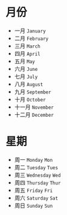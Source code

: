 # 月份

- 一月 `January`
- 二月 `February`
- 三月 `March`
- 四月 `April`
- 五月 `May`
- 六月 `June`
- 七月 `July`
- 八月 `August`
- 九月 `September`
- 十月 `October`
- 十一月 `November`
- 十二月 `December`

# 星期

- 周一 `Monday` `Mon`
- 周二 `Tuesday` `Tues`
- 周三 `Wednesday` `Wed`
- 周四 `Thursday` `Thur`
- 周五 `Friday` `Fri`
- 周六 `Saturday` `Sat`
- 周日 `Sunday` `Sun`
